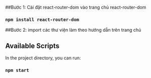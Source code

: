 ##Bước 1:
Cài đặt react-router-dom
vào trang chủ react-router-dom 
### `npm install react-router-dom`
##Bước 2: import các thư viện
làm theo hướng dẫn trên trang chủ

## Available Scripts

In the project directory, you can run:

### `npm start`
